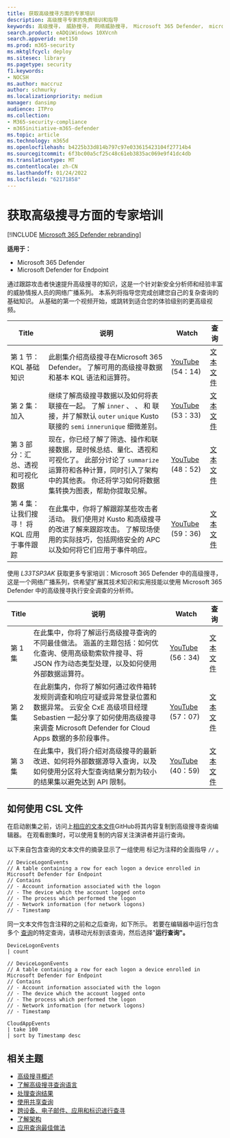 ```yaml
---
title: 获取高级搜寻方面的专家培训
description: 高级搜寻专家的免费培训和指导
keywords: 高级搜寻， 威胁搜寻， 网络威胁搜寻， Microsoft 365 Defender， microsoft 365， m365， 搜索， 查询， 语言， 培训， 方案， 基本到高级， 视频， 分步
search.product: eADQiWindows 10XVcnh
search.appverid: met150
ms.prod: m365-security
ms.mktglfcycl: deploy
ms.sitesec: library
ms.pagetype: security
f1.keywords:
- NOCSH
ms.author: maccruz
author: schmurky
ms.localizationpriority: medium
manager: dansimp
audience: ITPro
ms.collection:
- M365-security-compliance
- m365initiative-m365-defender
ms.topic: article
ms.technology: m365d
ms.openlocfilehash: b4225b33d814b797c97e033615423104f27714b4
ms.sourcegitcommit: 6f3bc00a5cf25c48c61eb3835ac069e9f41dc4db
ms.translationtype: MT
ms.contentlocale: zh-CN
ms.lasthandoff: 01/24/2022
ms.locfileid: "62171858"
---
```

# <a name="get-expert-training-on-advanced-hunting"></a>获取高级搜寻方面的专家培训

[!INCLUDE [Microsoft 365 Defender rebranding](../includes/microsoft-defender.md)]

**适用于：**

- Microsoft 365 Defender
- Microsoft Defender for Endpoint

通过跟踪攻击者快速提升高级搜寻的知识，这是一个针对新安全分析师和经验丰富的威胁情报人员的网络广播系列。 本系列将指导您完成创建您自己的复杂查询的基础知识。 从基础的第一个视频开始，或跳转到适合您的体验级别的更高级视频。

| Title | 说明 | Watch | 查询 |
|--|--|--|--|
| 第 1 节：KQL 基础知识 | 此剧集介绍高级搜寻在Microsoft 365 Defender。 了解可用的高级搜寻数据和基本 KQL 语法和运算符。 | [YouTube](https://youtu.be/0D9TkGjeJwM?t=351) (54：14)  | [文本文件](https://github.com/microsoft/Microsoft-365-Defender-Hunting-Queries/blob/master/Webcasts/TrackingTheAdversary/Episode%201%20-%20KQL%20Fundamentals.txt) |
| 第 2 集：加入 | 继续了解高级搜寻数据以及如何将表联接在一起。 了解 `inner` 、 、 和 联接，并了解默认 `outer` `unique` Kusto 联接的 `semi` `innerunique` 细微差别。 | [YouTube](https://youtu.be/LMrO6K5TWOU?t=297) (53：33)  | [文本文件](https://github.com/microsoft/Microsoft-365-Defender-Hunting-Queries/blob/master/Webcasts/TrackingTheAdversary/Episode%202%20-%20Joins.txt) |
| 第 3 部分：汇总、透视和可视化数据 | 现在，你已经了解了筛选、操作和联接数据，是时候总结、量化、透视和可视化了。 此部分讨论了 `summarize` 运算符和各种计算，同时引入了架构中的其他表。 你还将学习如何将数据集转换为图表，帮助你提取见解。 | [YouTube](https://youtu.be/UKnk9U1NH6Y?t=296) (48：52)  | [文本文件](https://github.com/microsoft/Microsoft-365-Defender-Hunting-Queries/blob/master/Webcasts/TrackingTheAdversary/Episode%203%20-%20Summarizing%2C%20Pivoting%2C%20and%20Joining.txt) |
| 第 4 集：让我们搜寻！ 将 KQL 应用于事件跟踪 | 在此集中，你将了解跟踪某些攻击者活动。 我们使用对 Kusto 和高级搜寻的改进了解来跟踪攻击。 了解现场使用的实际技巧，包括网络安全的 APC 以及如何将它们应用于事件响应。 | [YouTube](https://youtu.be/2EUxOc_LNd8?t=291) (59：36)  | [文本文件](https://github.com/microsoft/Microsoft-365-Defender-Hunting-Queries/blob/master/Webcasts/TrackingTheAdversary/Episode%204%20-%20Lets%20Hunt.txt)

使用 *L33TSP3AK* 获取更多专家培训：Microsoft 365 Defender 中的高级搜寻，这是一个网络广播系列，供希望扩展其技术知识和实用技能以使用 Microsoft 365 Defender 中的高级搜寻执行安全调查的分析师。

| Title | 说明 | Watch | 查询 |
|--|--|--|--|
| 第 1 集  | 在此集中，你将了解运行高级搜寻查询的不同最佳做法。 涵盖的主题包括：如何优化查询、使用高级勒索软件搜寻、将 JSON 作为动态类型处理，以及如何使用外部数据运算符。 | [YouTube](https://www.youtube.com/watch?v=nMGbK-ALaVg&feature=youtu.be) (56：34)  | [文本文件](https://github.com/microsoft/Microsoft-365-Defender-Hunting-Queries/blob/master/Webcasts/l33tSpeak/Performance%2C%20Json%20and%20dynamics%20operator%2C%20external%20data.txt) |
| 第 2 集 | 在此剧集内，你将了解如何通过收件箱转发规则调查和响应可疑或异常登录位置和数据异常。 云安全 CxE 高级项目经理 Sebastien 一起分享了如何使用高级搜寻来调查 Microsoft Defender for Cloud Apps 数据的多阶段事件。 | [YouTube](https://www.youtube.com/watch?v=QaUxdtNfbd8) (57：07)  | [文本文件](https://github.com/microsoft/Microsoft-365-Defender-Hunting-Queries/blob/master/Webcasts/l33tSpeak/MCAS%20-%20The%20Hunt.txt)
| 第 3 集 | 在此集中，我们将介绍对高级搜寻的最新改进、如何将外部数据源导入查询，以及如何使用分区将大型查询结果分割为较小的结果集以避免达到 API 限制。 | [YouTube](https://www.youtube.com/watch?v=vd5lgIJKmYs) (40：59)  | [文本文件](https://github.com/microsoft/Microsoft-365-Defender-Hunting-Queries/blob/master/Webcasts/l33tSpeak/l33tspeak%2011%20Oct%202021%20-%20externaldata%20and%20query%20partitioning.csl)

## <a name="how-to-use-the-csl-file"></a>如何使用 CSL 文件

在启动剧集之前，访问上[相应的文本文件](https://github.com/microsoft/Microsoft-365-Defender-Hunting-Queries/tree/master/Webcasts)GitHub将其内容复制到高级搜寻查询编辑器。 在观看剧集时，可以使用复制的内容关注演讲者并运行查询。

以下来自包含查询的文本文件的摘录显示了一组使用 标记为注释的全面指导 `//` 。

```kusto
// DeviceLogonEvents
// A table containing a row for each logon a device enrolled in Microsoft Defender for Endpoint
// Contains
// - Account information associated with the logon
// - The device which the account logged onto
// - The process which performed the logon
// - Network information (for network logons)
// - Timestamp
```

同一文本文件包含注释的之前和之后查询，如下所示。 若要在编辑器中运行包含多个 [查询](advanced-hunting-query-language.md#work-with-multiple-queries-in-the-editor)的特定查询，请移动光标到该查询，然后选择"**运行查询"。**

```kusto
DeviceLogonEvents
| count

// DeviceLogonEvents
// A table containing a row for each logon a device enrolled in Microsoft Defender for Endpoint
// Contains
// - Account information associated with the logon
// - The device which the account logged onto
// - The process which performed the logon
// - Network information (for network logons)
// - Timestamp

CloudAppEvents
| take 100
| sort by Timestamp desc
```

## <a name="related-topics"></a>相关主题

- [高级搜寻概述](advanced-hunting-overview.md)
- [了解高级搜寻查询语言](advanced-hunting-query-language.md)
- [处理查询结果](advanced-hunting-query-results.md)
- [使用共享查询](advanced-hunting-shared-queries.md)
- [跨设备、电子邮件、应用和标识进行查寻](advanced-hunting-query-emails-devices.md)
- [了解架构](advanced-hunting-schema-tables.md)
- [应用查询最佳做法](advanced-hunting-best-practices.md)
